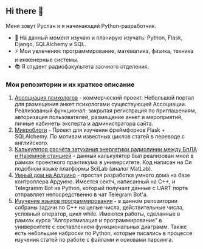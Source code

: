 ## Hi there 👋

Меня зовут Руслан и я начинающий Python-разработчик.

- 🌱 На данный момент изучаю и планирую изучать: Python, Flask, Django, SQLAlchemy и SQL.
- ⚡  Мои увлечения: программирование, математика, физика, техника и инженерные системы.
- 📚 Я студент радиофакультета заочного отделения.

### Мои репозитории и их краткое описание
1. [Ассоциация психологов](https://github.com/shakertov/association) - коммерческий проект. Небольшой портал для размещения анкет психологами существующей Ассоциации. Реализованый функционал: закрытая регистрация по приглашениям, авторизация пользователей, размещение анкет и мероприятий, личные кабинеты эксперта и администратора сайта.
2. [Микроблоги](https://github.com/shakertov/microblog) - Проект для изучения фреймфорков Flask + SQLAlchemy. По мотивам известных циклов статей в переводе с английского.
3. [Калькулятор расчёта затухания энергетики радиолинии между БпЛА и Наземной станцией](https://github.com/shakertov/attenuation) - данный калькулятор был реализован мной в рамках проектного практикума в университете. Код написан на Си подобном языке платформы SciLab (аналог MatLab).
4. [Умный дом на Ардуино](https://github.com/shakertov/smarthome) - простая разработка умного дома на базе контроллера Ардуино. Имеется сектч, написанный на C++, и Telegramm Bot на Python, который получает данные с UART порта отправляет непосредственно в чат Telegram Bot'a.
5. [Изучение языков программирования](https://github.com/shakertov/tasks) - в данном репозитории собраны задачи по C++ на целые числа, действительные числа, условный оператор, цикл while. Имеются работы, сделанные в рамках курса "Алгоритмизация и программирование" в университете с составлением функциональных диаграмм. Также есть небольшие наброски по Python, которые писались в процессе изучения статей по работе с файлами и основами парсинга.
<!--
**shakertov/shakertov** is a ✨ _special_ ✨ repository because its `README.md` (this file) appears on your GitHub profile.

Here are some ideas to get you started:

- 🔭 I’m currently working on ...
- 🌱 I’m currently learning ...
- 👯 I’m looking to collaborate on ...
- 🤔 I’m looking for help with ...
- 💬 Ask me about ...
- 📫 How to reach me: ...
- 😄 Pronouns: ...
- ⚡ Fun fact: ...
-->
